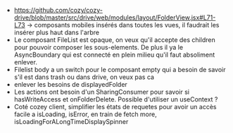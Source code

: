 - https://github.com/cozy/cozy-drive/blob/master/src/drive/web/modules/layout/FolderView.jsx#L71-L73 -> composants mobiles insérés dans toutes les vues, il faudrait les insérer plus haut dans l'arbre
- Le composant FileList est opaque, on veux qu'il accepte des children pour pouvoir composer les sous-elements. De plus il ya le AsyncBoundary qui est connecté en plein milieu qu'il faut absoliment enlever.
- Filelist body a un switch pour le composant empty qui a besoin de savoir s'il est dans trash ou dans drive, on veux pas ca
- enlever les besoins de displayedFolder
- Les actions ont besoin d'un SharingConsumer pour savoir si hasWriteAccess et onFolderDelete. Possible d'utiliser un useContext ?
- Coté cozey client, simplifier les états de requetes pour avoir un accès facile a isLoading, isError, en train de fetch more, isLoadingForALongTimeDisplaySpinner
